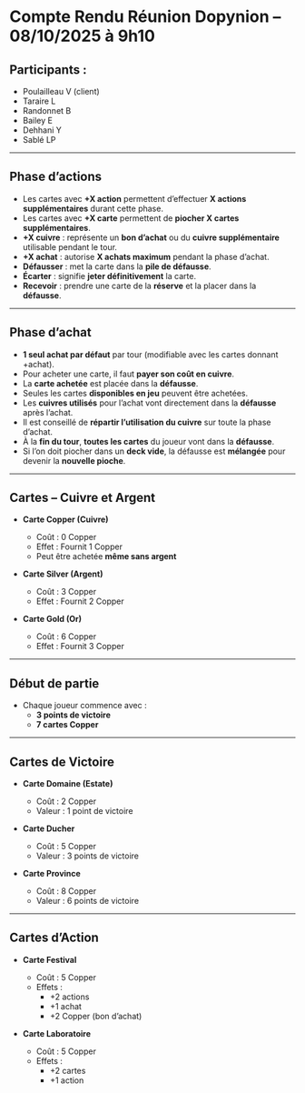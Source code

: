 # Compte Rendu Réunion Dopynion – 08/10/2025 à 9h10

## Participants :
- Poulailleau V (client)
- Taraire L
- Randonnet B
- Bailey E
- Dehhani Y
- Sablé LP

---

## Phase d’actions

- Les cartes avec **+X action** permettent d’effectuer **X actions supplémentaires** durant cette phase.
- Les cartes avec **+X carte** permettent de **piocher X cartes supplémentaires**.
- **+X cuivre** : représente un **bon d’achat** ou du **cuivre supplémentaire** utilisable pendant le tour.
- **+X achat** : autorise **X achats maximum** pendant la phase d’achat.
- **Défausser** : met la carte dans la **pile de défausse**.
- **Écarter** : signifie **jeter définitivement** la carte.
- **Recevoir** : prendre une carte de la **réserve** et la placer dans la **défausse**.

---

## Phase d’achat

- **1 seul achat par défaut** par tour (modifiable avec les cartes donnant +achat).
- Pour acheter une carte, il faut **payer son coût en cuivre**.
- La **carte achetée** est placée dans la **défausse**.
- Seules les cartes **disponibles en jeu** peuvent être achetées.
- Les **cuivres utilisés** pour l’achat vont directement dans la **défausse** après l’achat.
- Il est conseillé de **répartir l’utilisation du cuivre** sur toute la phase d’achat.
- À la **fin du tour**, **toutes les cartes** du joueur vont dans la **défausse**.
- Si l’on doit piocher dans un **deck vide**, la défausse est **mélangée** pour devenir la **nouvelle pioche**.

---

## Cartes – Cuivre et Argent

- **Carte Copper (Cuivre)**
  - Coût : 0 Copper
  - Effet : Fournit 1 Copper
  - Peut être achetée **même sans argent**

- **Carte Silver (Argent)**
  - Coût : 3 Copper
  - Effet : Fournit 2 Copper

- **Carte Gold (Or)**
  - Coût : 6 Copper
  - Effet : Fournit 3 Copper

---

## Début de partie

- Chaque joueur commence avec :
  - **3 points de victoire**
  - **7 cartes Copper**

---

## Cartes de Victoire

- **Carte Domaine (Estate)**
  - Coût : 2 Copper
  - Valeur : 1 point de victoire

- **Carte Ducher**
  - Coût : 5 Copper
  - Valeur : 3 points de victoire

- **Carte Province**
  - Coût : 8 Copper
  - Valeur : 6 points de victoire

---

## Cartes d’Action

- **Carte Festival**
  - Coût : 5 Copper
  - Effets :
    - +2 actions
    - +1 achat
    - +2 Copper (bon d’achat)

- **Carte Laboratoire**
  - Coût : 5 Copper
  - Effets :
    - +2 cartes
    - +1 action

